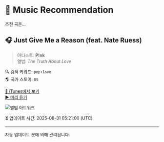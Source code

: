 
# 🎵 Music Recommendation

추천 곡은...

## 🎧 Just Give Me a Reason (feat. Nate Ruess)  
> 아티스트: **P!nk**  
> 앨범: _The Truth About Love_  

🔍 검색 키워드: `pop+love`  
🌎 국가 스토어: `US`

[🔗 iTunes에서 보기](https://music.apple.com/us/album/just-give-me-a-reason-feat-nate-ruess/545398133?i=545398139&uo=4)  
[▶️ 미리 듣기](https://audio-ssl.itunes.apple.com/itunes-assets/AudioPreview125/v4/57/38/52/573852b0-6b53-4b2e-f8d1-857ec7f60632/mzaf_6157346851900450639.plus.aac.p.m4a)

![앨범 아트워크](https://is1-ssl.mzstatic.com/image/thumb/Music115/v4/2c/b0/de/2cb0de7b-4559-d885-36f8-271c950cba34/886443562097.jpg/100x100bb.jpg)

⏳ 업데이트 시간: 2025-08-31 05:21:00 (UTC)

---
자동 업데이트 봇에 의해 관리됩니다.
